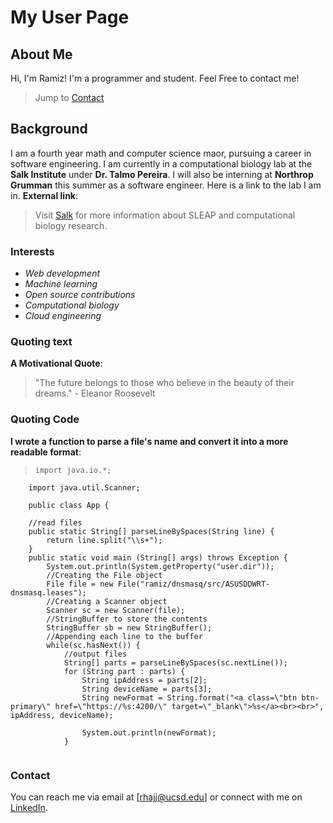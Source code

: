 # My User Page

## About Me
Hi, I'm Ramiz! I'm a programmer and student. Feel Free to contact me!
   > Jump to [Contact](###Contact)

## Background
I am a fourth year math and computer science maor, pursuing a career in software engineering. I am currently in a computational biology lab at the **Salk Institute** under **Dr. Talmo Pereira**. I will also be interning at **Northrop Grumman** this summer as a software engineer.
Here is a link to the lab I am in. **External link**:
   > Visit [Salk](https://talmolab.org/) for more information about SLEAP and computational biology research.

### Interests
- _Web development_
- _Machine learning_
- _Open source contributions_
- _Computational biology_
- _Cloud engineering_

### Quoting text
**A Motivational Quote**:
   > "The future belongs to those who believe in the beauty of their dreams." - Eleanor Roosevelt
### Quoting Code
**I wrote a function to parse a file's name and convert it into a more readable format**:
   > ```
   >import java.io.*;
        import java.util.Scanner;

        public class App {

        //read files
        public static String[] parseLineBySpaces(String line) {
            return line.split("\\s+");
        }
        public static void main (String[] args) throws Exception {
            System.out.println(System.getProperty("user.dir"));
            //Creating the File object
            File file = new File("ramiz/dnsmasq/src/ASUSDDWRT-dnsmasq.leases");
            //Creating a Scanner object
            Scanner sc = new Scanner(file);
            //StringBuffer to store the contents
            StringBuffer sb = new StringBuffer();
            //Appending each line to the buffer
            while(sc.hasNext()) {
                //output files
                String[] parts = parseLineBySpaces(sc.nextLine());
                for (String part : parts) {
                    String ipAddress = parts[2];
                    String deviceName = parts[3];
                    String newFormat = String.format("<a class=\"btn btn-primary\" href=\"https://%s:4200/\" target=\"_blank\">%s</a><br><br>", ipAddress, deviceName);

                    System.out.println(newFormat);
                }
            
   > ```

### Contact
You can reach me via email at [rhajj@ucsd.edu] or connect with me on [LinkedIn](linkedin.com/ramizhajj).
